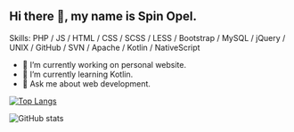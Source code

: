 ## Hi there 👋, my name is Spin Opel.

Skills: PHP / JS / HTML / CSS / SCSS / LESS / Bootstrap / MySQL / jQuery / UNIX / GitHub / SVN / Apache / Kotlin / NativeScript

- 🔭 I’m currently working on personal website.
- 🌱 I’m currently learning Kotlin.
- 💬 Ask me about web development.

<!--
Here are some ideas to get you started:

- 🔭 I’m currently working on personal website.
- 🌱 I’m currently learning Kotlin.
- 👯 I’m looking to collaborate on ...
- 🤔 I’m looking for help with ...
- 💬 Ask me about web development.
- 📫 How to reach me: ...
- 😄 Pronouns: ...
- ⚡ Fun fact: ...
-->

[![Top Langs](https://github-readme-stats.vercel.app/api/top-langs/?username=spinopel)](https://github.com/anuraghazra/github-readme-stats)

![GitHub stats](https://github-readme-stats.vercel.app/api?username=spinopel&show_icons=true)  
